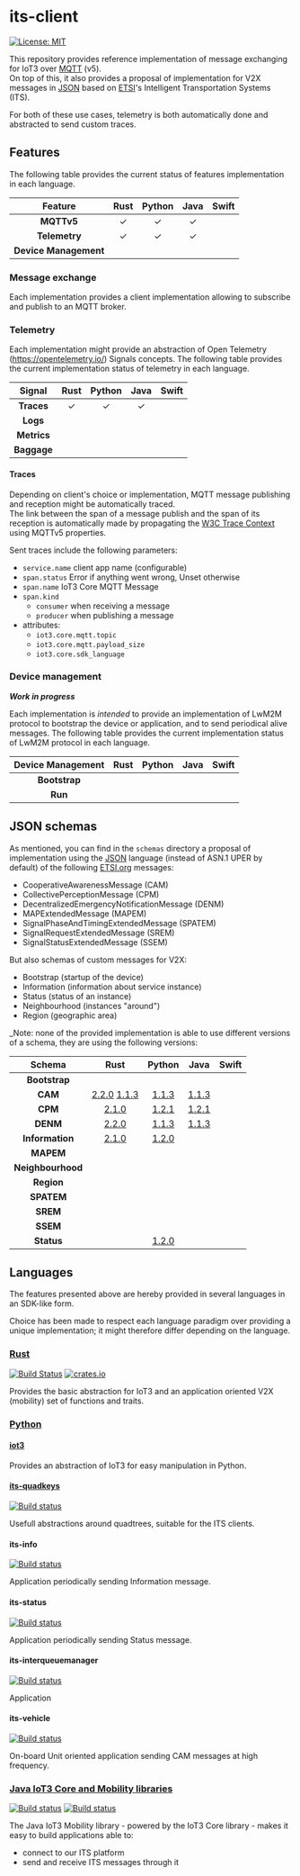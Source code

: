 its-client
==========

[![License: MIT](https://img.shields.io/badge/License-MIT-yellow.svg)](https://opensource.org/licenses/MIT)

This repository provides reference implementation of message exchanging for IoT3 over [MQTT][1] (v5).\
On top of this, it also provides a proposal of implementation for V2X messages in [JSON][2] based on [ETSI][3]'s
Intelligent Transportation Systems (ITS).

For both of these use cases, telemetry is both automatically done and abstracted to send custom traces.

Features
--------
The following table provides the current status of features implementation in each language.

|        Feature        | Rust | Python | Java | Swift |
|:---------------------:|:----:|:------:|:----:|:-----:|
|      **MQTTv5**       |  ✓   |   ✓    |  ✓   |       |
|     **Telemetry**     |  ✓   |   ✓    |  ✓   |       |
| **Device Management** |      |        |      |       |

### Message exchange

Each implementation provides a client implementation allowing to subscribe and publish to an MQTT broker.

### Telemetry

Each implementation might provide an abstraction of Open Telemetry (https://opentelemetry.io/) Signals concepts.
The following table provides the current implementation status of telemetry in each language.

|   Signal    | Rust | Python | Java | Swift |
|:-----------:|:----:|:------:|:----:|:-----:|
| **Traces**  |  ✓   |   ✓    |  ✓   |       |
|  **Logs**   |      |        |      |       |
| **Metrics** |      |        |      |       |
| **Baggage** |      |        |      |       |

#### Traces

Depending on client's choice or implementation, MQTT message publishing and reception might be automatically traced.\
The link between the span of a message publish and the span of its reception is automatically made
by propagating the [W3C Trace Context][12] using MQTTv5 properties.

Sent traces include the following parameters:

- `service.name` client app name (configurable)
- `span.status` Error if anything went wrong, Unset otherwise
- `span.name` IoT3 Core MQTT Message
- `span.kind`
    - `consumer` when receiving a message
    - `producer` when publishing a message
- attributes:
    - `iot3.core.mqtt.topic`
    - `iot3.core.mqtt.payload_size`
    - `iot3.core.sdk_language`

### Device management

_**Work in progress**_

Each implementation is _intended_ to provide an implementation of LwM2M protocol to bootstrap the device or application,
and to send periodical alive messages.
The following table provides the current implementation status of LwM2M protocol in each language.

| Device Management | Rust | Python | Java | Swift |
|:-----------------:|:----:|:------:|:----:|:-----:|
|   **Bootstrap**   |      |        |      |       |
|      **Run**      |      |        |      |       |

JSON schemas
------------

As mentioned, you can find in the `schemas` directory a proposal of implementation using the [JSON][2] language
(instead of ASN.1 UPER by default) of the following [ETSI.org][3] messages:

- CooperativeAwarenessMessage (CAM)
- CollectivePerceptionMessage (CPM)
- DecentralizedEmergencyNotificationMessage (DENM)
- MAPExtendedMessage (MAPEM)
- SignalPhaseAndTimingExtendedMessage (SPATEM)
- SignalRequestExtendedMessage (SREM)
- SignalStatusExtendedMessage (SSEM)

But also schemas of custom messages for V2X:

- Bootstrap (startup of the device)
- Information (information about service instance)
- Status (status of an instance)
- Neighbourhood (instances "around")
- Region (geographic area)

_Note: none of the provided implementation is able to use different versions of a schema,
they are using the following versions:

|      Schema       |                                        Rust                                         |                          Python                           |                    Java                     | Swift |
|:-----------------:|:-----------------------------------------------------------------------------------:|:---------------------------------------------------------:|:-------------------------------------------:|:-----:|
|   **Bootstrap**   |                                                                                     |                                                           |                                             |       |
|      **CAM**      | [2.2.0](schema/cam/cam_schema_2-2-0.json) [1.1.3](schema/cam/cam_schema_1-1-3.json) |         [1.1.3](schema/cam/cam_schema_1-1-3.json)         |  [1.1.3](schema/cam/cam_schema_1-1-3.json)  |       |
|      **CPM**      |                      [2.1.0](schema/cpm/cpm_schema_2-1-0.json)                      |         [1.2.1](schema/cpm/cpm_schema_1-2-1.json)         |  [1.2.1](schema/cpm/cpm_schema_1-2-1.json)  |       |
|     **DENM**      |                     [2.2.0](schema/denm/denm_schema_2-2-0.json)                     |        [1.1.3](schema/denm/denm_schema_1-1-3.json)        | [1.1.3](schema/denm/denm_schema_1-1-3.json) |       |
|  **Information**  |              [2.1.0](schema/information/information_schema_2-1-0.json)              | [1.2.0](schema/information/information_schema_1-2-0.json) |                                             |       |
|     **MAPEM**     |                                                                                     |                                                           |                                             |       |
| **Neighbourhood** |                                                                                     |                                                           |                                             |       |
|    **Region**     |                                                                                     |                                                           |                                             |       |
|    **SPATEM**     |                                                                                     |                                                           |                                             |       |
|     **SREM**      |                                                                                     |                                                           |                                             |       |
|     **SSEM**      |                                                                                     |                                                           |                                             |       |
|    **Status**     |                                                                                     |      [1.2.0](schema/status/status_schema_1-2-0.json)      |                                             |       |

Languages
---------

The features presented above are hereby provided in several languages in an SDK-like form.

Choice has been made to respect each language paradigm over providing a unique implementation;
it might therefore differ depending on the language.

### [Rust](rust/README.md)

[![Build Status](https://github.com/Orange-OpenSource/its-client/workflows/Rust/badge.svg)][4]
[![crates.io](https://img.shields.io/crates/v/libits-client)](https://crates.io/crates/libits-client)

Provides the basic abstraction for IoT3 and an application oriented V2X (mobility) set of functions and traits.

### [Python](python/README.md)

#### [iot3](python/iot3/README.md)

Provides an abstraction of IoT3 for easy manipulation in Python.

#### [its-quadkeys](python/its-quadkeys/README)

[![Build status](https://github.com/Orange-OpenSource/its-client/actions/workflows/python_its-quadkeys.yml/badge.svg)][5]

Usefull abstractions around quadtrees, suitable for the ITS clients.

#### its-info

[![Build status](https://github.com/Orange-OpenSource/its-client/actions/workflows/python_its-info.yml/badge.svg)][6]

Application periodically sending Information message.

#### its-status

[![Build status](https://github.com/Orange-OpenSource/its-client/actions/workflows/python_its-status.yml/badge.svg)][7]

Application periodically sending Status message.

#### its-interqueuemanager

[![Build status](https://github.com/Orange-OpenSource/its-client/actions/workflows/python_its-iqm.yml/badge.svg)][8]

Application

#### its-vehicle

[![Build status](https://github.com/Orange-OpenSource/its-client/actions/workflows/python_its-vehicle.yml/badge.svg)][9]

On-board Unit oriented application sending CAM messages at high frequency.

### [Java IoT3 Core and Mobility libraries](java/iot3/README.md)

[![Build status](https://github.com/Orange-OpenSource/its-client/actions/workflows/java_iot3-core.yml/badge.svg)][10]
[![Build status](https://github.com/Orange-OpenSource/its-client/actions/workflows/java_iot3-mobility.yml/badge.svg)][11]

The Java IoT3 Mobility library - powered by the IoT3 Core library - makes it easy to build applications able to:

- connect to our ITS platform
- send and receive ITS messages through it

[1]: https://mqtt.org/

[2]: https://www.json.org

[3]: https://www.etsi.org/committee/its

[4]: https://github.com/Orange-OpenSource/its-client/actions/workflows/rust.yml

[5]: https://github.com/Orange-OpenSource/its-client/actions/workflows/python_its-quadkeys.yml

[6]: https://github.com/Orange-OpenSource/its-client/actions/workflows/python_its-info.yml

[7]: https://github.com/Orange-OpenSource/its-client/actions/workflows/python_its-status.yml

[8]: https://github.com/Orange-OpenSource/its-client/actions/workflows/python_its-iqm.yml

[9]: https://github.com/Orange-OpenSource/its-client/actions/workflows/python_its-vehicle.yml

[10]: https://github.com/Orange-OpenSource/its-client/actions/workflows/java_iot3-core.yml

[11]: https://github.com/Orange-OpenSource/its-client/actions/workflows/java_iot3-mobility.yml

[12]: https://www.w3.org/TR/trace-context/
